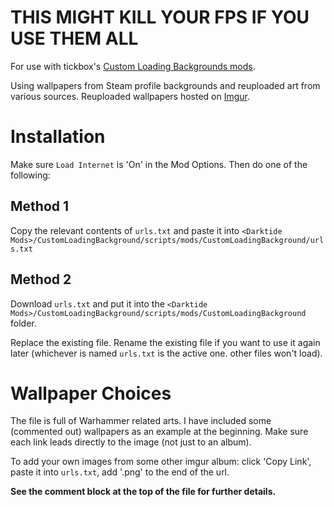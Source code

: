 # THIS MIGHT KILL YOUR FPS IF YOU USE THEM ALL

For use with tickbox's [Custom Loading Backgrounds mods](https://www.nexusmods.com/warhammer40kdarktide/mods/462).

Using wallpapers from Steam profile backgrounds and reuploaded art from various sources. Reuploaded wallpapers hosted on [Imgur](https://imgur.com/a/custom-loading-backgrounds-1920x1080-REhTk5C). 

# Installation
Make sure `Load Internet` is 'On' in the Mod Options. Then do one of the following:
## Method 1
Copy the relevant contents of `urls.txt` and paste it into `<Darktide Mods>/CustomLoadingBackground/scripts/mods/CustomLoadingBackground/urls.txt`

## Method 2
Download `urls.txt` and put it into the `<Darktide Mods>/CustomLoadingBackground/scripts/mods/CustomLoadingBackground` folder.

Replace the existing file. Rename the existing file if you want to use it again later (whichever is named `urls.txt` is the active one. other files won't load).

# Wallpaper Choices
The file is full of Warhammer related arts. I have included some (commented out) wallpapers as an example at the beginning. Make sure each link leads directly to the image (not just to an album).

To add your own images from some other imgur album: click 'Copy Link', paste it into `urls.txt`, add '.png' to the end of the url.

**See the comment block at the top of the file for further details.**

